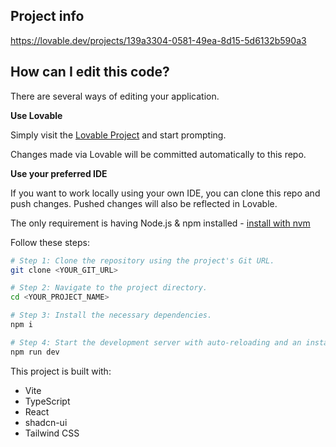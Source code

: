 ## Project info

 https://lovable.dev/projects/139a3304-0581-49ea-8d15-5d6132b590a3

## How can I edit this code?

There are several ways of editing your application.

**Use Lovable**

Simply visit the [Lovable Project](https://lovable.dev/projects/139a3304-0581-49ea-8d15-5d6132b590a3) and start prompting.

Changes made via Lovable will be committed automatically to this repo.

**Use your preferred IDE**

If you want to work locally using your own IDE, you can clone this repo and push changes. Pushed changes will also be reflected in Lovable.

The only requirement is having Node.js & npm installed - [install with nvm](https://github.com/nvm-sh/nvm#installing-and-updating)

Follow these steps:

```sh
# Step 1: Clone the repository using the project's Git URL.
git clone <YOUR_GIT_URL>

# Step 2: Navigate to the project directory.
cd <YOUR_PROJECT_NAME>

# Step 3: Install the necessary dependencies.
npm i

# Step 4: Start the development server with auto-reloading and an instant preview.
npm run dev
```

This project is built with:

- Vite
- TypeScript
- React
- shadcn-ui
- Tailwind CSS
